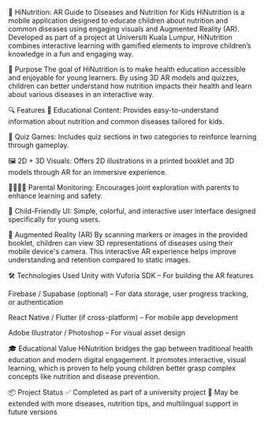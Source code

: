 📱 HiNutrition: AR Guide to Diseases and Nutrition for Kids
HiNutrition is a mobile application designed to educate children about nutrition and common diseases using engaging visuals and Augmented Reality (AR). Developed as part of a project at Universiti Kuala Lumpur, HiNutrition combines interactive learning with gamified elements to improve children’s knowledge in a fun and engaging way.

🎯 Purpose
The goal of HiNutrition is to make health education accessible and enjoyable for young learners. By using 3D AR models and quizzes, children can better understand how nutrition impacts their health and learn about various diseases in an interactive way.

🔍 Features
📖 Educational Content: Provides easy-to-understand information about nutrition and common diseases tailored for kids.

🧠 Quiz Games: Includes quiz sections in two categories to reinforce learning through gameplay.

🖼️ 2D + 3D Visuals: Offers 2D illustrations in a printed booklet and 3D models through AR for an immersive experience.

🧒👨‍👩‍👧 Parental Monitoring: Encourages joint exploration with parents to enhance learning and safety.

🎨 Child-Friendly UI: Simple, colorful, and interactive user interface designed specifically for young users.

📸 Augmented Reality (AR)
By scanning markers or images in the provided booklet, children can view 3D representations of diseases using their mobile device's camera. This interactive AR experience helps improve understanding and retention compared to static images.

🛠️ Technologies Used
Unity with Vuforia SDK – For building the AR features

Firebase / Supabase (optional) – For data storage, user progress tracking, or authentication

React Native / Flutter (if cross-platform) – For mobile app development

Adobe Illustrator / Photoshop – For visual asset design

🎓 Educational Value
HiNutrition bridges the gap between traditional health education and modern digital engagement. It promotes interactive, visual learning, which is proven to help young children better grasp complex concepts like nutrition and disease prevention.

📦 Project Status
✅ Completed as part of a university project
🔧 May be extended with more diseases, nutrition tips, and multilingual support in future versions
